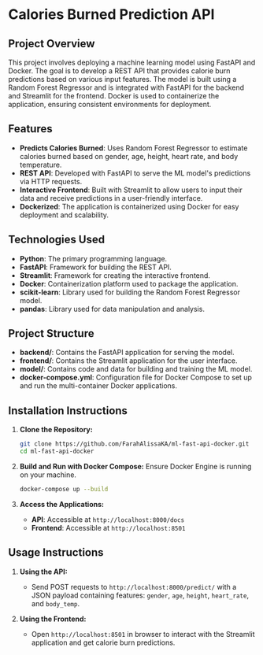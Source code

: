 # Calories Burned Prediction API

## Project Overview

This project involves deploying a machine learning model using FastAPI and Docker. The goal is to develop a REST API that provides calorie burn predictions based on various input features. The model is built using a Random Forest Regressor and is integrated with FastAPI for the backend and Streamlit for the frontend. Docker is used to containerize the application, ensuring consistent environments for deployment.

## Features

- **Predicts Calories Burned**: Uses Random Forest Regressor to estimate calories burned based on gender, age, height, heart rate, and body temperature.
- **REST API**: Developed with FastAPI to serve the ML model's predictions via HTTP requests.
- **Interactive Frontend**: Built with Streamlit to allow users to input their data and receive predictions in a user-friendly interface.
- **Dockerized**: The application is containerized using Docker for easy deployment and scalability.

## Technologies Used

- **Python**: The primary programming language.
- **FastAPI**: Framework for building the REST API.
- **Streamlit**: Framework for creating the interactive frontend.
- **Docker**: Containerization platform used to package the application.
- **scikit-learn**: Library used for building the Random Forest Regressor model.
- **pandas**: Library used for data manipulation and analysis.

## Project Structure

- **backend/**: Contains the FastAPI application for serving the model.
- **frontend/**: Contains the Streamlit application for the user interface.
- **model/**: Contains code and data for building and training the ML model.
- **docker-compose.yml**: Configuration file for Docker Compose to set up and run the multi-container Docker applications.

## Installation Instructions

1. **Clone the Repository:**
   ```bash
   git clone https://github.com/FarahAlissaKA/ml-fast-api-docker.git
   cd ml-fast-api-docker
   ```

2. **Build and Run with Docker Compose:**
   Ensure Docker Engine is running on your machine.
   ```bash
   docker-compose up --build
   ```

3. **Access the Applications:**
   - **API**: Accessible at `http://localhost:8000/docs`
   - **Frontend**: Accessible at `http://localhost:8501`

## Usage Instructions

1. **Using the API:**
   - Send POST requests to `http://localhost:8000/predict/` with a JSON payload containing features: `gender`, `age`, `height`, `heart_rate`, and `body_temp`.

2. **Using the Frontend:**
   - Open `http://localhost:8501` in browser to interact with the Streamlit application and get calorie burn predictions.
